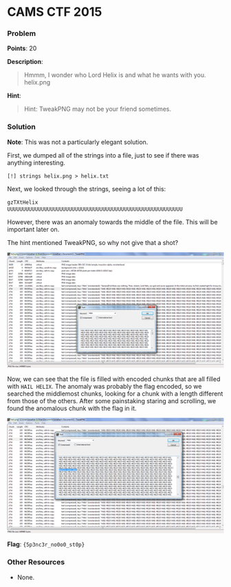 # CAMS CTF 2015

### Problem

**Points**: 20

**Description**: 

> Hmmm, I wonder who Lord Helix is and what he wants with you.  
> helix.png

**Hint**: 

> Hint: TweakPNG may not be your friend sometimes.

### Solution

**Note**: This was not a particularly elegant solution.

First, we dumped all of the strings into a file, just to see if there was anything interesting.

```
[!] strings helix.png > helix.txt
```

Next, we looked through the strings, seeing a lot of this: 

```
gzTXtHelix
UUUUUUUUUUUUUUUUUUUUUUUUUUUUUUUUUUUUUUUUUUUUUUUUUUUUUUUUU
```

However, there was an anomaly towards the middle of the file. This will be important later on.

The hint mentioned TweakPNG, so why not give that a shot?

![](tweakpng.png)

Now, we can see that the file is filled with encoded chunks that are all filled with `HAIL HELIX`. The anomaly was probably the flag encoded, so we searched the middlemost chunks, looking for a chunk with a length different from those of the others. After some painstaking staring and scrolling, we found the anomalous chunk with the flag in it.

![](anomaly.png)

**Flag**: `{5p3nc3r_no0o0_st0p}`

### Other Resources

* None.
